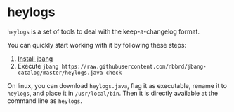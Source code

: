 # heylogs

`heylogs` is a set of tools to deal with the keep-a-changelog format.

You can quickly start working with it by following these steps:

1. [Install jbang](https://www.jbang.dev/download/)
3. Execute `jbang https://raw.githubusercontent.com/nbbrd/jbang-catalog/master/heylogs.java check `

On linux, you can download `heylogs.java`, flag it as executable, rename it to `heylogs`, and place it in `/usr/local/bin`.
Then it is directly available at the command line as `heylogs`.

